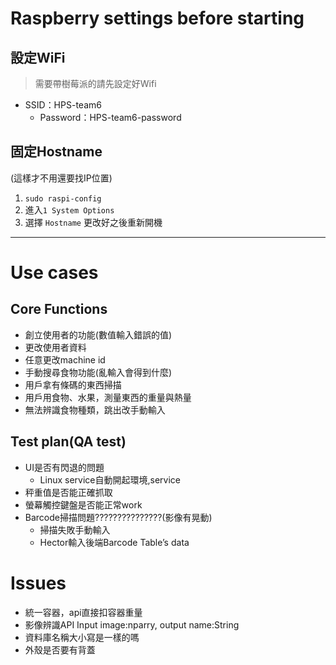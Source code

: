 # Raspberry settings before starting

## 設定WiFi
> 需要帶樹莓派的請先設定好Wifi
- SSID：HPS-team6
  - Password：HPS-team6-password

## 固定Hostname 
(這樣才不用還要找IP位置)
1. `sudo raspi-config`
2. 進入`1 System Options`
3. 選擇 `Hostname` 更改好之後重新開機


---
# Use cases

## Core Functions
- 創立使用者的功能(數值輸入錯誤的值)
- 更改使用者資料
- 任意更改machine id
- 手動搜尋食物功能(亂輸入會得到什麼)
- 用戶拿有條碼的東西掃描
- 用戶用食物、水果，測量東西的重量與熱量
- 無法辨識食物種類，跳出改手動輸入

## Test plan(QA test)

- UI是否有閃退的問題
  - Linux service自動開起環境,service
- 秤重值是否能正確抓取
- 螢幕觸控鍵盤是否能正常work
- Barcode掃描問題???????????????(影像有晃動)
  - 掃描失敗手動輸入
  - Hector輸入後端Barcode Table’s data


# Issues

- 統一容器，api直接扣容器重量
- 影像辨識API Input image:nparry, output name:String
- 資料庫名稱大小寫是一樣的嗎
- 外殼是否要有背蓋